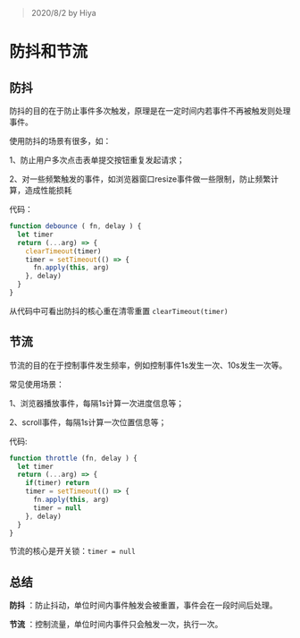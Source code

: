 > 2020/8/2 by Hiya

# 防抖和节流

## 防抖

防抖的目的在于防止事件多次触发，原理是在一定时间内若事件不再被触发则处理事件。

使用防抖的场景有很多，如：

1、防止用户多次点击表单提交按钮重复发起请求；

2、对一些频繁触发的事件，如浏览器窗口resize事件做一些限制，防止频繁计算，造成性能损耗

代码：

```js
function debounce ( fn, delay ) {
  let timer
  return (...arg) => {
    clearTimeout(timer)
    timer = setTimeout(() => {
      fn.apply(this, arg)
    }, delay)
  }
}
```

从代码中可看出防抖的核心重在清零重置 `clearTimeout(timer)`

## 节流

节流的目的在于控制事件发生频率，例如控制事件1s发生一次、10s发生一次等。

常见使用场景：

1、浏览器播放事件，每隔1s计算一次进度信息等；

2、scroll事件，每隔1s计算一次位置信息等；

代码:

```js
function throttle (fn, delay ) {
  let timer
  return (...arg) => {
    if(timer) return
    timer = setTimeout(() => {
      fn.apply(this, arg)
      timer = null
    }, delay)
  }
}
```

节流的核心是开关锁：`timer = null`

## 总结

**防抖** ：防止抖动，单位时间内事件触发会被重置，事件会在一段时间后处理。

**节流** ：控制流量，单位时间内事件只会触发一次，执行一次。